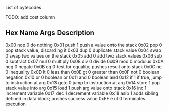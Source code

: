 List of bytecodes

TODO: add cost column

Hex     Name    Args    Description
-------------------------------------------
0x00    nop     0       do nothing
0x01    push    1       push a value onto the stack
0x02    pop     0       pop stack value, discarding it
0x03    dup     0       duplicate stack value
0x04    swap    0       swap two values on the stack
0x05    add     0       add two stack values
0x06    sub     0       subtract
0x07    mul     0       multiply
0x08    div     0       divide
0x09    mod     0       modulus
0x0A    neg     0       negate
0x0B    eq      0       test for equality; pushes result onto stack
0x0C    ne      0       inequality
0x0D    lt      0       less than
0x0E    gt      0       greater than
0x0F    not     0       boolean negation
0x10    or      0       boolean or
0x11    and     0       boolean and
0x12    if      1       if true, jump to instruction at arg
0x13    goto    0       jump to instruction at arg
0x14    store   1       pop stack value into arg
0x15    load    1       push arg value onto stack
0x16    inc     1       increment variable
0x17    dec     1       decrement variable
0x18    asib    1       adds sibling defined in data block; pushes success value
0xFF    exit    0       terminates execution
